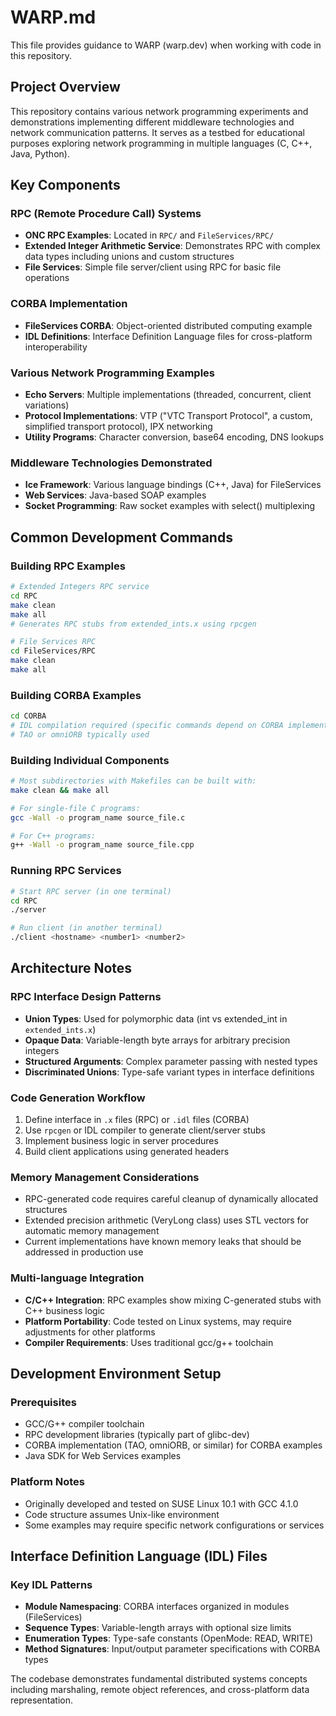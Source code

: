 # WARP.md

This file provides guidance to WARP (warp.dev) when working with code in this repository.

## Project Overview

This repository contains various network programming experiments and demonstrations implementing different middleware technologies and network communication patterns. It serves as a testbed for educational purposes exploring network programming in multiple languages (C, C++, Java, Python).

## Key Components

### RPC (Remote Procedure Call) Systems
- **ONC RPC Examples**: Located in `RPC/` and `FileServices/RPC/`
- **Extended Integer Arithmetic Service**: Demonstrates RPC with complex data types including unions and custom structures
- **File Services**: Simple file server/client using RPC for basic file operations

### CORBA Implementation
- **FileServices CORBA**: Object-oriented distributed computing example
- **IDL Definitions**: Interface Definition Language files for cross-platform interoperability

### Various Network Programming Examples
- **Echo Servers**: Multiple implementations (threaded, concurrent, client variations)
- **Protocol Implementations**: VTP ("VTC Transport Protocol", a custom, simplified transport protocol), IPX networking
- **Utility Programs**: Character conversion, base64 encoding, DNS lookups

### Middleware Technologies Demonstrated
- **Ice Framework**: Various language bindings (C++, Java) for FileServices
- **Web Services**: Java-based SOAP examples
- **Socket Programming**: Raw socket examples with select() multiplexing

## Common Development Commands

### Building RPC Examples
```bash
# Extended Integers RPC service
cd RPC
make clean
make all
# Generates RPC stubs from extended_ints.x using rpcgen

# File Services RPC
cd FileServices/RPC  
make clean
make all
```

### Building CORBA Examples
```bash
cd CORBA
# IDL compilation required (specific commands depend on CORBA implementation)
# TAO or omniORB typically used
```

### Building Individual Components
```bash
# Most subdirectories with Makefiles can be built with:
make clean && make all

# For single-file C programs:
gcc -Wall -o program_name source_file.c

# For C++ programs:
g++ -Wall -o program_name source_file.cpp
```

### Running RPC Services
```bash
# Start RPC server (in one terminal)
cd RPC
./server

# Run client (in another terminal)
./client <hostname> <number1> <number2>
```

## Architecture Notes

### RPC Interface Design Patterns
- **Union Types**: Used for polymorphic data (int vs extended_int in `extended_ints.x`)
- **Opaque Data**: Variable-length byte arrays for arbitrary precision integers
- **Structured Arguments**: Complex parameter passing with nested types
- **Discriminated Unions**: Type-safe variant types in interface definitions

### Code Generation Workflow
1. Define interface in `.x` files (RPC) or `.idl` files (CORBA)
2. Use `rpcgen` or IDL compiler to generate client/server stubs
3. Implement business logic in server procedures
4. Build client applications using generated headers

### Memory Management Considerations
- RPC-generated code requires careful cleanup of dynamically allocated structures
- Extended precision arithmetic (VeryLong class) uses STL vectors for automatic memory management
- Current implementations have known memory leaks that should be addressed in production use

### Multi-language Integration
- **C/C++ Integration**: RPC examples show mixing C-generated stubs with C++ business logic
- **Platform Portability**: Code tested on Linux systems, may require adjustments for other platforms
- **Compiler Requirements**: Uses traditional gcc/g++ toolchain

## Development Environment Setup

### Prerequisites
- GCC/G++ compiler toolchain
- RPC development libraries (typically part of glibc-dev)
- CORBA implementation (TAO, omniORB, or similar) for CORBA examples
- Java SDK for Web Services examples

### Platform Notes
- Originally developed and tested on SUSE Linux 10.1 with GCC 4.1.0
- Code structure assumes Unix-like environment
- Some examples may require specific network configurations or services

## Interface Definition Language (IDL) Files

### Key IDL Patterns
- **Module Namespacing**: CORBA interfaces organized in modules (FileServices)
- **Sequence Types**: Variable-length arrays with optional size limits
- **Enumeration Types**: Type-safe constants (OpenMode: READ, WRITE)
- **Method Signatures**: Input/output parameter specifications with CORBA types

The codebase demonstrates fundamental distributed systems concepts including marshaling, remote object references, and cross-platform data representation.
